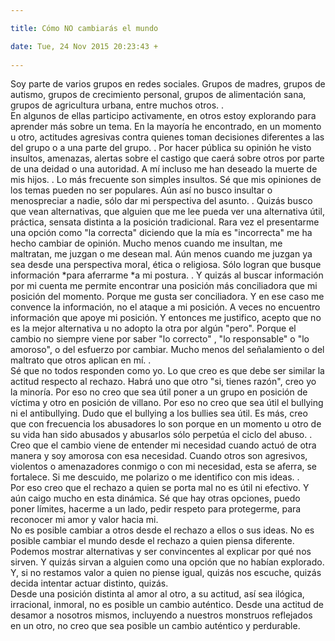 ```yaml
---

title: Cómo NO cambiarás el mundo

date: Tue, 24 Nov 2015 20:23:43 +
 
---
```

Soy parte de varios grupos en redes sociales. Grupos de madres, grupos de autismo, grupos de crecimiento personal, grupos de alimentación sana, grupos de agricultura urbana, entre muchos otros.
.<br />En algunos de ellas participo activamente, en otros estoy explorando para aprender más sobre un tema. En la mayoría he encontrado, en un momento u otro, actitudes agresivas contra quienes toman decisiones diferentes a las del grupo o a una parte del grupo.
.
Por hacer pública su opinión he visto insultos, amenazas, alertas sobre el castigo que caerá sobre otros por parte de una deidad o una autoridad. A mí incluso me han deseado la muerte de mis hijos.
.
Lo más frecuente son simples insultos. Sé que mis opiniones de los temas pueden no ser populares. Aún así no busco insultar o menospreciar a nadie, sólo dar mi perspectiva del asunto.
.
Quizás busco que vean alternativas, que alguien que me lee pueda ver una alternativa útil, práctica, sensata distinta a la posición tradicional. Rara vez el presentarme una opción como "la correcta" diciendo que la mía es "incorrecta" me ha hecho cambiar de opinión. Mucho menos cuando me insultan, me maltratan, me juzgan o me desean mal. Aún menos cuando me juzgan ya sea desde una perspectiva moral, ética o religiosa. Sólo logran que busque información *para aferrarme *a mi postura.
.
Y quizás al buscar información por mi cuenta me permite encontrar una posición más conciliadora que mi posición del momento. Porque me gusta ser conciliadora. Y en ese caso me convence la información, no el ataque a mi posición. A veces no encuentro información que apoye mi posición. Y entonces me justifico, acepto que no es la mejor alternativa u no adopto la otra por algún "pero". Porque el cambio no siempre viene por saber "lo correcto" , "lo responsable" o "lo amoroso", o del esfuerzo por cambiar. Mucho menos del señalamiento o del maltrato que otros aplican en mí.
.<br />Sé que no todos responden como yo. Lo que creo es que debe ser similar la actitud respecto al rechazo. Habrá uno que otro "si, tienes razón", creo yo la minoría. Por eso no creo que sea útil poner a un grupo en posición de víctima y otro en posición de villano. Por eso no creo que sea útil el bullying ni el antibullying. Dudo que el bullying a los bullies sea útil. Es más, creo que con frecuencia los abusadores lo son porque en un momento u otro de su vida han sido abusados y abusarlos sólo perpetúa el ciclo del abuso.
.<br />Creo que el cambio viene de entender mi necesidad cuando actuó de otra manera y soy amorosa con esa necesidad. Cuando otros son agresivos, violentos o amenazadores conmigo o con mi necesidad, esta se aferra, se fortalece. Si me descuido, me polarizo o me identifico con mis ideas.
.<br />Por eso creo que el rechazo a quien se porta mal no es útil ni efectivo. Y aún caigo mucho en esta dinámica. Sé que hay otras opciones, puedo poner límites, hacerme a un lado, pedir respeto para protegerme, para reconocer mi amor y valor hacia mi.
<br />No es posible cambiar a otros desde el rechazo a ellos o sus ideas. No es posible cambiar el mundo desde el rechazo a quien piensa diferente. Podemos mostrar alternativas y ser convincentes al explicar por qué nos sirven. Y quizás sirvan a alguien como una opción que no habían explorado. Y, si no restamos valor a quien no piense igual, quizás nos escuche, quizás decida intentar actuar distinto, quizás.
<br />Desde una posición distinta al amor al otro, a su actitud, así sea ilógica, irracional, inmoral, no es posible un cambio auténtico. Desde una actitud de desamor a nosotros mismos, incluyendo a nuestros monstruos reflejados en un otro, no creo que sea posible un cambio auténtico y perdurable.
 
 



